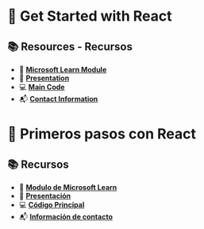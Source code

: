 # 🚀 Get Started with React

## 📚 Resources - Recursos

- 📘 [**Microsoft Learn Module**](https://learn.microsoft.com/es-mx/training/modules/react-get-started/?WT.mc_id=academic-56602-chrhar)
- 📑 [**Presentation**](https://github.com/Gilberto-Guzman-Student-Ambassadors/Get_Started_with_React/blob/main/presentation/slides.pptx)
- 💻 [**Main Code**](https://github.com/Gilberto-Guzman-Student-Ambassadors/mslearn-react-mod)
- 📬 [**Contact Information**](https://gilberto-guzman.github.io/)

# 🚀 Primeros pasos con React

## 📚 Recursos

- 📘 [**Modulo de Microsoft Learn**](https://learn.microsoft.com/es-mx/training/modules/react-get-started/?WT.mc_id=academic-56602-chrhar)
- 📑 [**Presentación**](https://github.com/Gilberto-Guzman-Student-Ambassadors/Get_Started_with_React/blob/main/presentation/slides.pptx)
- 💻 [**Código Principal**](https://github.com/Gilberto-Guzman-Student-Ambassadors/mslearn-react-mod)
- 📬 [**Información de contacto**](https://gilberto-guzman.github.io/)

